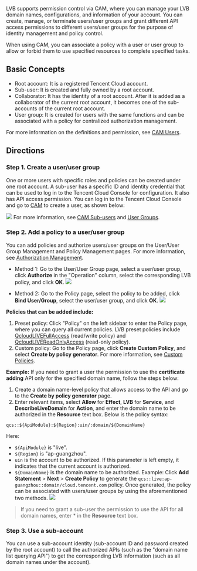 LVB supports permission control via CAM, where you can manage your LVB domain names, configurations, and information of your account. You can create, manage, or terminate users/user groups and grant different API access permissions to different users/user groups for the purpose of identity management and policy control.

When using CAM, you can associate a policy with a user or user group to allow or forbid them to use specified resources to complete specified tasks.

## Basic Concepts

- Root account: It is a registered Tencent Cloud account.
- Sub-user: It is created and fully owned by a root account.
- Collaborator: It has the identity of a root account. After it is added as a collaborator of the current root account, it becomes one of the sub-accounts of the current root account.
- User group: It is created for users with the same functions and can be associated with a policy for centralized authorization management.

For more information on the definitions and permission, see [CAM Users](https://intl.cloud.tencent.com/document/product/598/13665).

## Directions
### Step 1. Create a user/user group

One or more users with specific roles and policies can be created under one root account. A sub-user has a specific ID and identity credential that can be used to log in to the Tencent Cloud Console for configuration. It also has API access permission. You can log in to the Tencent Cloud Console and go to [CAM](https://console.cloud.tencent.com/cam/) to create a user, as shown below:

![](https://main.qcloudimg.com/raw/809314273b9a8a01dfd9e686775df4bd.png)
For more information, see [CAM Sub-users](https://intl.cloud.tencent.com/document/product/598/13674) and [User Groups](https://intl.cloud.tencent.com/document/product/598/10599).

### Step 2. Add a policy to a user/user group

You can add policies and authorize users/user groups on the User/User Group Management and Policy Management pages. For more information, see [Authorization Management](https://intl.cloud.tencent.com/document/product/598/10602).

- Method 1: Go to the User/User Group page, select a user/user group, click **Authorize** in the "Operation" column, select the corresponding LVB policy, and click **OK**.
![](https://main.qcloudimg.com/raw/e90b74bc2279512a5c075a57296ea2f1.png)

- Method 2: Go to the Policy page, select the policy to be added, click **Bind User/Group**, select the user/user group, and click **OK**.
![](https://main.qcloudimg.com/raw/c7948939b954b8f84a7a2ee9e5041ef4.png)

**Policies that can be added include:**
1. Preset policy: Click "Policy" on the left sidebar to enter the Policy page, where you can query all current policies. LVB preset policies include [QcloudLIVEFullAccess](https://console.cloud.tencent.com/cam/policy/detail/9545933&QcloudLIVEFullAccess&2) (read/write policy) and [QcloudLIVEReadOnlyAccess](https://console.cloud.tencent.com/cam/policy/detail/13346800&QcloudLIVEReadOnlyAccess&2) (read-only policy).
2. Custom policy: Go to the Policy page, click **Create Custom Policy**, and select **Create by policy generator**. For more information, see [Custom Policies](https://intl.cloud.tencent.com/document/product/598/10601#.E8.87.AA.E5.AE.9A.E4.B9.89.E7.AD.96.E7.95.A5).

**Example:**
If you need to grant a user the permission to use the **certificate adding** API only for the specified domain name, follow the steps below:
1. Create a domain name-level policy that allows access to the API and go to the **Create by policy generator** page.
2. Enter relevant items, select **Allow** for **Effect**, **LVB** for **Service**, and **DescribeLiveDomain** for **Action**, and enter the domain name to be authorized in the **Resource** text box. Below is the policy syntax:
 ```
qcs::${ApiModule}:${Region}:uin/:domain/${DomainName}
 ```
 Here:
 - `${ApiModule}` is "live".
 - `${Region}` is "ap-guangzhou".
 - `uin` is the account to be authorized. If this parameter is left empty, it indicates that the current account is authorized.
 - `${DomainName}` is the domain name to be authorized.
 Example: Click **Add Statement** > **Next** > **Create Policy** to generate the `qcs::live:ap-guangzhou::domain/cloud.tencent.com` policy. Once generated, the policy can be associated with users/user groups by using the aforementioned two methods.
![](https://main.qcloudimg.com/raw/ab4a2aa08be8f7ddedf2368ffde9e762.png)

>If you need to grant a sub-user the permission to use the API for all domain names, enter \* in the **Resource** text box.


### Step 3. Use a sub-account

You can use a sub-account identity (sub-account ID and password created by the root account) to call the authorized APIs (such as the "domain name list querying API") to get the corresponding LVB information (such as all domain names under the account).


